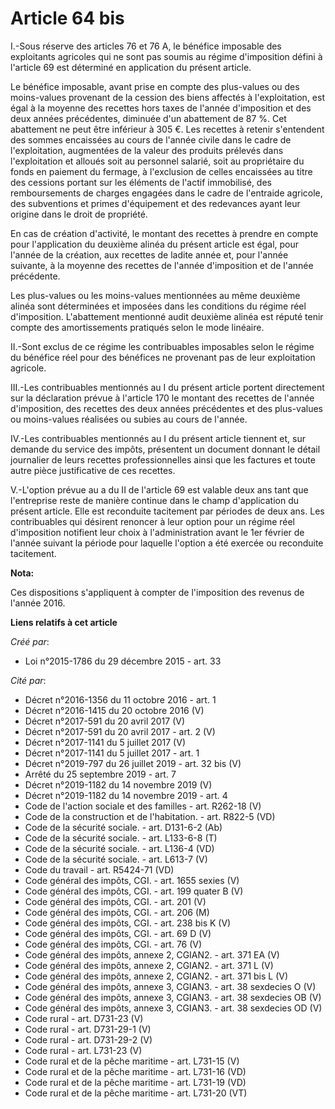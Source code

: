 # Article 64 bis

I.-Sous réserve des articles 76 et 76 A, le bénéfice imposable des exploitants agricoles qui ne sont pas soumis au régime
d'imposition défini à l'article 69 est déterminé en application du présent article. 

Le bénéfice imposable, avant prise en compte des plus-values ou des moins-values provenant de la cession des biens affectés à
l'exploitation, est égal à la moyenne des recettes hors taxes de l'année d'imposition et des deux années précédentes,
diminuée d'un abattement de 87 %. Cet abattement ne peut être inférieur à 305 €. Les recettes à retenir s'entendent des
sommes encaissées au cours de l'année civile dans le cadre de l'exploitation, augmentées de la valeur des produits prélevés
dans l'exploitation et alloués soit au personnel salarié, soit au propriétaire du fonds en paiement du fermage, à l'exclusion
de celles encaissées au titre des cessions portant sur les éléments de l'actif immobilisé, des remboursements de charges
engagées dans le cadre de l'entraide agricole, des subventions et primes d'équipement et des redevances ayant leur origine
dans le droit de propriété. 

En cas de création d'activité, le montant des recettes à prendre en compte pour l'application du deuxième alinéa du présent
article est égal, pour l'année de la création, aux recettes de ladite année et, pour l'année suivante, à la moyenne des
recettes de l'année d'imposition et de l'année précédente. 

Les plus-values ou les moins-values mentionnées au même deuxième alinéa sont déterminées et imposées dans les conditions du
régime réel d'imposition. L'abattement mentionné audit deuxième alinéa est réputé tenir compte des amortissements pratiqués
selon le mode linéaire. 

II.-Sont exclus de ce régime les contribuables imposables selon le régime du bénéfice réel pour des bénéfices ne provenant
pas de leur exploitation agricole. 

III.-Les contribuables mentionnés au I du présent article portent directement sur la déclaration prévue à l'article 170 le
montant des recettes de l'année d'imposition, des recettes des deux années précédentes et des plus-values ou moins-values
réalisées ou subies au cours de l'année. 

IV.-Les contribuables mentionnés au I du présent article tiennent et, sur demande du service des impôts, présentent un
document donnant le détail journalier de leurs recettes professionnelles ainsi que les factures et toute autre pièce
justificative de ces recettes. 

V.-L'option prévue au a du II de l'article 69 est valable deux ans tant que l'entreprise reste de manière continue dans le
champ d'application du présent article. Elle est reconduite tacitement par périodes de deux ans. Les contribuables qui
désirent renoncer à leur option pour un régime réel d'imposition notifient leur choix à l'administration avant le 1er février
de l'année suivant la période pour laquelle l'option a été exercée ou reconduite tacitement.

**Nota:**

Ces dispositions s'appliquent à compter de l'imposition des revenus de l'année 2016.

**Liens relatifs à cet article**

_Créé par_:

  - Loi n°2015-1786 du 29 décembre 2015 - art. 33

_Cité par_:

  - Décret n°2016-1356 du 11 octobre 2016 - art. 1
  - Décret n°2016-1415 du 20 octobre 2016 (V)
  - Décret n°2017-591 du 20 avril 2017 (V)
  - Décret n°2017-591 du 20 avril 2017 - art. 2 (V)
  - Décret n°2017-1141 du 5 juillet 2017 (V)
  - Décret n°2017-1141 du 5 juillet 2017 - art. 1
  - Décret n°2019-797 du 26 juillet 2019 - art. 32 bis (V)
  - Arrêté du 25 septembre 2019 - art. 7
  - Décret n°2019-1182 du 14 novembre 2019 (V)
  - Décret n°2019-1182 du 14 novembre 2019 - art. 4
  - Code de l'action sociale et des familles - art. R262-18 (V)
  - Code de la construction et de l'habitation. - art. R822-5 (VD)
  - Code de la sécurité sociale. - art. D131-6-2 (Ab)
  - Code de la sécurité sociale. - art. L133-6-8 (T)
  - Code de la sécurité sociale. - art. L136-4 (VD)
  - Code de la sécurité sociale. - art. L613-7 (V)
  - Code du travail - art. R5424-71 (VD)
  - Code général des impôts, CGI. - art. 1655 sexies (V)
  - Code général des impôts, CGI. - art. 199 quater B (V)
  - Code général des impôts, CGI. - art. 201 (V)
  - Code général des impôts, CGI. - art. 206 (M)
  - Code général des impôts, CGI. - art. 238 bis K (V)
  - Code général des impôts, CGI. - art. 69 D (V)
  - Code général des impôts, CGI. - art. 76 (V)
  - Code général des impôts, annexe 2, CGIAN2. - art. 371 EA (V)
  - Code général des impôts, annexe 2, CGIAN2. - art. 371 L (V)
  - Code général des impôts, annexe 2, CGIAN2. - art. 371 bis L (V)
  - Code général des impôts, annexe 3, CGIAN3. - art. 38 sexdecies O (V)
  - Code général des impôts, annexe 3, CGIAN3. - art. 38 sexdecies OB (V)
  - Code général des impôts, annexe 3, CGIAN3. - art. 38 sexdecies OD (V)
  - Code rural - art. D731-23 (V)
  - Code rural - art. D731-29-1 (V)
  - Code rural - art. D731-29-2 (V)
  - Code rural - art. L731-23 (V)
  - Code rural et de la pêche maritime - art. L731-15 (V)
  - Code rural et de la pêche maritime - art. L731-16 (VD)
  - Code rural et de la pêche maritime - art. L731-19 (VD)
  - Code rural et de la pêche maritime - art. L731-20 (VT)
